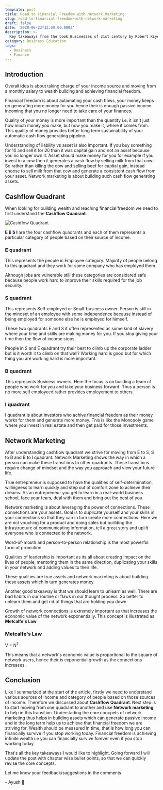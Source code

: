 ```yaml
---
template: post
title: Road to Financial Freedom with Network Marketing
slug: road-to-financial-freedom-with-network-marketing
draft: false
date: '2020-06-23T12:00:00.000Z'
description: >-
  Key takeaways from the book Businesses of 21st century by Robert Kiyosaki.
category: Business Education
tags:
  - Business
  - Finance
---
```


## Introduction

Overall idea is about taking charge of your income source and moving from a monthly salary to wealth building and achieving financial freedom.

Financial freedom is about automating your cash flows, your money keeps on generating more money for you hence their is enough passive income incoming that you no longer need to take care of your finances.

Quality of your money is more important than the quantity i.e. it isn't just how much money you make, but how you make it, where it comes from. This quality of money provides better long term sustainability of your automatic cash flow generating pipeline.

Understanding of liability vs asset is also important. If you buy something for 10 and sell it for 20 than it was capital gain and not an asset because you no longer own it. Asset should make money for you for example if you invest in a cow then it generates a cash flow by selling milk from that cow. So rather than killing the cow and selling beef for capital gain, instead choose to sell milk from that cow and generate a consistent cash flow from your asset.
Network marketing is about building such cash flow generating assets.

## Cashflow Quadrant

When looking for building wealth and reaching financial freedom we need to first understand the **Cashflow Quadrant**.

![Cashflow Quadrant](/media/cashflow-quadrant.jpg)

**E B S I** are the four cashflow quadrants and each of them represents a particular category of people based on their source of income.


### E quadrant

This represents the people in Employee category. Majority of people belong to this quadrant and they work for some company who has employed them.

Although jobs are vulnerable still these categories are considered safe because people work hard to improve their skills required for the job security.

### S quadrant

This represents Self-employed or Small-business owner. Person is still in the mindset of an employee with some independence because instead of being employed for someone else he is employed for himself.

These two quadrants E and S if often represented as some kind of slavery where your time and skills are making money for you. If you stop giving your time then the flow of income stops.

People in S and E quadrant try their best to climb up the corporate ladder but is it worth it to climb on that wall? Working hard is good but for which thing you are working hard is more important.

### B quadrant

This represents Business owners. Here the focus is on building a team of people who work for you and take your business forward. Thus a person is no more self employeed rather provides employement to others.

### I quadrant

I quadrant is about investors who achive financial freedom as their money works for them and generate more money. This is like the Monopoly game where you invest in real estate and then get paid for those investments.

## Network Marketing

After understanding cashflow quadrant we strive for moving from E to S, S to B and B to I quadrant. Network Marketing shows the way in which a person can make these transitions to other quadrants. These transitions require change of mindset and the way you approach and view your future life.

True entrepreneur is supposed to have the qualities of self-determination, willingness to learn quickly and step out of comfort zone to achieve their dreams. As an entrepreneur you get to learn in a real-world business school, face your fears, deal with them and bring out the best of you.

Network marketing is about leveraging the power of connections. These connections are your assets. Goal is to duplicate yourself and your skills in your connections so that they can in turn create more connections.
Here we are not vouching for a product and doing sales but buillding the infrastructure of communicating information, tell a great story and uplift everyone who is connected to the network.

Word-of-mouth and person-to-person relationship is the most powerful form of promotion.

Qualities of leadership is important as its all about creating impact on the lives of people, mentoring them in the same direction, duplicating your skills in your network and adding values to their life.

These qualities are true assets and network marketing is about building these assets which in turn generates money.

Another good takeaway is that we should learn to unlearn as well. There are bad habits in our routine or flaws in our thought process. So better to unlearn them and get rid of things that are holding you down.

Growth of network connections is extremely important as that increases the economic value of the network exponentially. This concept is illustrated as **Metcalfe's Law**

### Metcalfe's Law

V = N<sup>2</sup>

This means that a network's economic value is proportional to the square of network users, hence their is exponential growth as the connections increases.

## Conclusion

Like I summarized at the start of the article, firstly we need to understand various sources of income and category of people based on those sources of income. Therefore we discussed about **Cashflow Quadrant**.
Next step is to start moving from one quadrant to another and use **Network marketing** to help in this transition. Understading the core concpets of network marketing thus helps in building assets which can generate passive income and in the long term help us to achieve that financial freedom we are striving for. Wealth should be measured in time, that is how long you can financially survive if you stop working today. Financial freedom is achieving infinite wealth i.e you can financially survive forever even if you stop working today.

That's all the key takeaways I would like to highlight. Going forward I will update the post with chapter wise bullet points, so that we can quickly revise the core concepts.

Let me know your feedback/suggestions in the comments.

\- Ayush 🙂